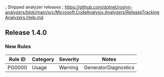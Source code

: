 ﻿; Shipped analyzer releases
; https://github.com/dotnet/roslyn-analyzers/blob/main/src/Microsoft.CodeAnalysis.Analyzers/ReleaseTrackingAnalyzers.Help.md

## Release 1.4.0
### New Rules

Rule ID | Category | Severity | Notes
--------|----------|----------|-------
PG0000 | Usage | Warning | GeneratorDiagnostics